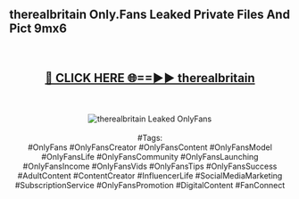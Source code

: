 <h2>therealbritain Only.Fans Leaked Private Files And Pict 9mx6</h2>
<br>
<div align="center">
<h2><a href="https://mediafiles.top/therealbritain" rel="nofollow">🔴 CLICK HERE 🌐==►► therealbritain</a></h2>
<br>
<br>
<a href="https://mediafiles.top/therealbritain" rel="nofollow" data-target="animated-image.originalLink"><img src="https://i.ibb.co.com/WyWwxjT/player-gif2.gif" alt="therealbritain Leaked OnlyFans" style="max-width: 100%; display: inline-block;" data-target="animated-image.originalImage"></a>
<br><br>
#Tags:
<br>
#OnlyFans #OnlyFansCreator #OnlyFansContent #OnlyFansModel #OnlyFansLife #OnlyFansCommunity #OnlyFansLaunching #OnlyFansIncome #OnlyFansVids #OnlyFansTips #OnlyFansSuccess #AdultContent #ContentCreator #InfluencerLife #SocialMediaMarketing #SubscriptionService #OnlyFansPromotion #DigitalContent #FanConnect
</div>
<br>